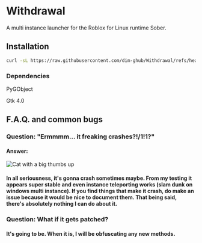 # Withdrawal
A multi instance launcher for the Roblox for Linux runtime Sober.

## Installation

```bash
curl -sL https://raw.githubusercontent.com/dim-ghub/Withdrawal/refs/heads/main/install.sh | bash
```

### Dependencies

PyGObject

Gtk 4.0

## F.A.Q. and common bugs

### Question: "Ermmmm... it freaking crashes?!/1!1?"
#### Answer:

![Cat with a big thumbs up](https://media1.tenor.com/m/DtD4LZbctTIAAAAC/tamm-cat.gif)

#### In all seriousness, it's gonna crash sometimes maybe. From my testing it appears super stable and even instance teleporting works (slam dunk on windows multi instance). If you find things that make it crash, do make an issue because it would be nice to document them. That being said, there's absolutely nothing I can do about it.

### Question: What if it gets patched?

#### It's going to be. When it is, I will be obfuscating any new methods.
